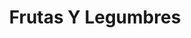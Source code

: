 ---
title: "Frutas Y Legumbres"
url: /quito/frutas-y-legumbres-lizardo-ruiz/
shop: Gemüse & Obst
---